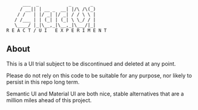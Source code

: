 ```
      ___  _           _       _
     / __|| | __ _  __| |/\ /\(_)
    / /   | |/ _| |/ _| / / \ \ |
   / /___ | | (_| | (_| \ \_/ / |
   \____/ |_|\__,_|\__,_|\___/|_|
R E A C T / U I   E X P E R I M E N T
```

## About

This is a UI trial subject to be discontinued and deleted at any point.

Please do not rely on this code to be suitable for any purpose, nor likely
to persist in this repo long term.

Semantic UI and Material UI are both nice, stable alternatives that are a million 
miles ahead of this project.
